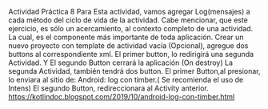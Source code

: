 Actividad Práctica 8
Para Esta actividad, vamos agregar Log(mensajes) a cada método
del   ciclo   de   vida   de   la   actividad.   Cabe   mencionar,   que   este
ejercicio, es sólo un acercamiento, al contexto completo de una
actividad. La cual, es el componente más importante de toda
aplicación.
Crear   un   nuevo   proyecto   con   template   de   actividad   vacía
(Opcional), agregue dos buttons al correspondiente xml.
 El primer button, lo redirigirá una segunda Actividad.
Y El segundo Button cerrará la aplicación (On destroy)
La segunda Actividad, también tendrá dos button.
El primer Button,al presionar, lo enviara al sitio de: Android: log
con timber.( Se recomienda el uso de Intens)
El segundo Button, redireccionara al Activity anterior.
https://kotlindoc.blogspot.com/2019/10/android-log-con-timber.html
